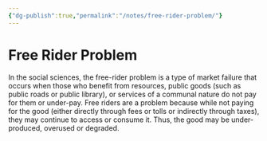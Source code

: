 ```yaml
---
{"dg-publish":true,"permalink":"/notes/free-rider-problem/"}
---
```


# Free Rider Problem

In the social sciences, the free-rider problem is a type of market failure that occurs when those who benefit from resources, public goods (such as public roads or public library), or services of a communal nature do not pay for them or under-pay. Free riders are a problem because while not paying for the good (either directly through fees or tolls or indirectly through taxes), they may continue to access or consume it. Thus, the good may be under-produced, overused or degraded.